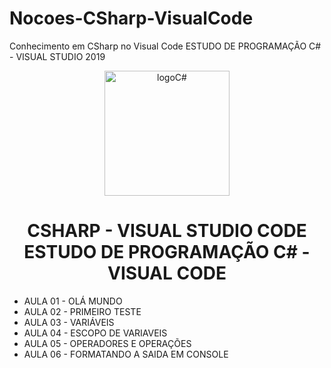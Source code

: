 # Nocoes-CSharp-VisualCode
 Conhecimento em CSharp no Visual Code
ESTUDO DE PROGRAMAÇÃO C# - VISUAL STUDIO 2019
<div align="center">
<img height="200px" src="https://cdn.jsdelivr.net/gh/devicons/devicon/icons/vscode/vscode-original.svg" alt="logoC#" />
</div>
<h1 align="center">CSHARP - VISUAL STUDIO CODE <br>
ESTUDO DE PROGRAMAÇÃO C# - VISUAL CODE </h1>

- AULA 01 - OLÁ MUNDO
- AULA 02 - PRIMEIRO TESTE
- AULA 03 - VARIÁVEIS
- AULA 04 - ESCOPO DE VARIAVEIS
- AULA 05 - OPERADORES E OPERAÇÕES
- AULA 06 - FORMATANDO A SAIDA EM CONSOLE

